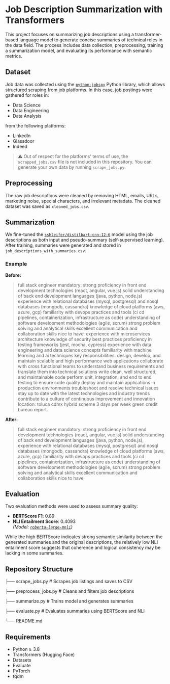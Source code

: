# Job Description Summarization with Transformers

This project focuses on summarizing job descriptions using a transformer-based language model to generate concise summaries of technical roles in the data field. The process includes data collection, preprocessing, training a summarization model, and evaluating its performance with semantic metrics.

## Dataset

Job data was collected using the [`python-jobspy`](https://pypi.org/project/python-jobspy/) Python library, which allows structured scraping from job platforms. In this case, job postings were gathered for roles in:

- Data Science  
- Data Engineering  
- Data Analysis  

from the following platforms:

- LinkedIn  
- Glassdoor  
- Indeed  

> ⚠️ Out of respect for the platforms' terms of use, the `scrapped_jobs.csv` file is not included in this repository. You can generate your own data by running `scrape_jobs.py`.

## Preprocessing

The raw job descriptions were cleaned by removing HTML, emails, URLs, marketing noise, special characters, and irrelevant metadata. The cleaned dataset was saved as `cleaned_jobs.csv`.

## Summarization

We fine-tuned the [`sshleifer/distilbart-cnn-12-6`](https://huggingface.co/sshleifer/distilbart-cnn-12-6) model using the job descriptions as both input and pseudo-summary (self-supervised learning). After training, summaries were generated and stored in `job_descriptions_with_summaries.csv`.

### Example

**Before:**  
> full stack engineer mandatory: strong proficiency in front end development technologies (react, angular, vue.js) solid understanding of back end development languages (java, python, node.js) experience with relational databases (mysql, postgresql) and nosql databases (mongodb, cassandra) knowledge of cloud platforms (aws, azure, gcp) familiarity with devops practices and tools (ci cd pipelines, containerization, infrastructure as code) understanding of software development methodologies (agile, scrum) strong problem solving and analytical skills excellent communication and collaboration skills nice to have: experience with microservices architecture knowledge of security best practices proficiency in testing frameworks (jest, mocha, cypress) experience with data engineering and data science concepts familiarity with machine learning and ai techniques key responsibilities: design, develop, and maintain scalable and high performance web applications collaborate with cross functional teams to understand business requirements and translate them into technical solutions write clean, well structured, and maintainable code perform unit, integration, and end to end testing to ensure code quality deploy and maintain applications in production environments troubleshoot and resolve technical issues stay up to date with the latest technologies and industry trends contribute to a culture of continuous improvement and innovation location: toluca cdmx hybrid scheme 3 days per week green credit bureau report.

**After:**  
> full stack engineer mandatory: strong proficiency in front end development technologies (react, angular, vue.js) solid understanding of back end development languages (java, python, node.js), experience with relational databases (mysql, postgresql) and nosql databases (mongodb, cassandra) knowledge of cloud platforms (aws, azure, gcp) familiarity with devops practices and tools (ci cd pipelines, containerization, infrastructure as code) understanding of software development methodologies (agile, scrum) strong problem solving and analytical skills excellent communication and collaboration skills nice to have

## Evaluation

Two evaluation methods were used to assess summary quality:

- **BERTScore F1**: 0.89  
- **NLI Entailment Score**: 0.4093  
  *(Model: [`roberta-large-mnli`](https://huggingface.co/FacebookAI/roberta-large-mnli))*

While the high BERTScore indicates strong semantic similarity between the generated summaries and the original descriptions, the relatively low NLI entailment score suggests that coherence and logical consistency may be lacking in some summaries.

## Repository Structure

├── scrape_jobs.py # Scrapes job listings and saves to CSV

├── preprocess_jobs.py # Cleans and filters job descriptions

├── summarize.py # Trains model and generates summaries

├── evaluate.py # Evaluates summaries using BERTScore and NLI

└── README.md

## Requirements

- Python ≥ 3.8  
- Transformers (Hugging Face)  
- Datasets  
- Evaluate  
- PyTorch  
- tqdm  

